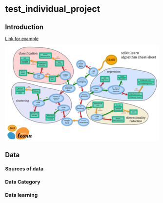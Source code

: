 # test_individual_project

## Introduction

[Link for example](https://github.com/pangwit/DS_Individual_Project_Example/tree/main)

![mlgraph](https://github.com/pangwit/test_individual_project/blob/main/graph/ml_map.png)

## Data

### Sources of data
### Data Category
### Data learning
